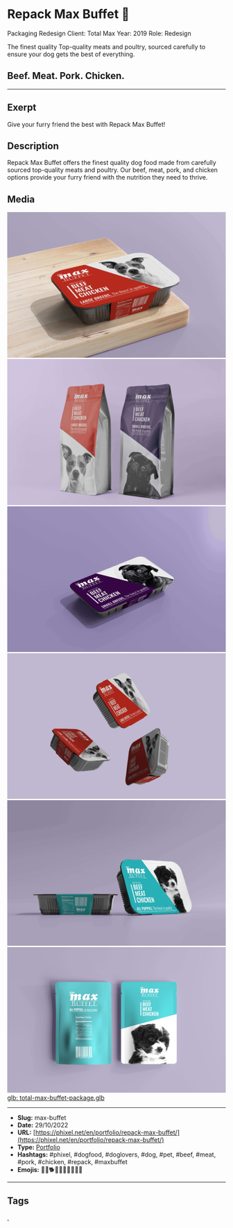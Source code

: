 # Repack Max Buffet 🐶
Packaging Redesign
Client: Total Max
Year: 2019
Role: Redesign

The finest quality
Top-quality meats and poultry, sourced carefully to ensure your dog gets the best of everything.

## Beef. Meat. Pork. Chicken.
------------
## Exerpt
Give your furry friend the best with Repack Max Buffet!
## Description
Repack Max Buffet offers the finest quality dog food made from carefully sourced top-quality meats and poultry. Our beef, meat, pork, and chicken options provide your furry friend with the nutrition they need to thrive.
## Media
<img src="media/b3990d9a/max-buffet-01-1.jpg" loading="lazy"><br>
<img src="media/6e4214e0/max-buffet-02-1.jpg" loading="lazy"><br>
<img src="media/038629fa/max-buffet-03-1.jpg" loading="lazy"><br>
<img src="media/66bcff1e/max-buffet-04-1.jpg" loading="lazy"><br>
<img src="media/02227a0c/max-buffet-05-1.jpg" loading="lazy"><br>
<img src="media/f4783cb6/max-buffet-06.jpg" loading="lazy"><br>
	<a href="media/34742e5f/total-max-buffet-package.glb" target="_media">glb: total-max-buffet-package.glb</a><br>

------------
- **Slug:** max-buffet
- **Date:** 29/10/2022
- **URL:** [https://phixel.net/en/portfolio/repack-max-buffet/](https://phixel.net/en/portfolio/repack-max-buffet/)
- **Type:** [Portfolio](#portfolio)
- **Hashtags:** #phixel, #dogfood, #doglovers, #dog, #pet, #beef, #meat, #pork, #chicken, #repack, #maxbuffet
- **Emojis:** 🐶🐩🐕✨🍖🍗🦴🐾🐕‍🦺

------------
## Tags
[ ](# )
